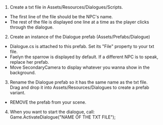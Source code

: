 1. Create a txt file in Assets/Resources/Dialogues/Scripts.
  - The first line of the file should be the NPC's name.
  - The rest of the file is displayed one line at a time as the player clicks through the dialogue.

2. Create an instance of the Dialogue prefab (Assets/Prefabs/Dialogue)
  - Dialogue.cs is attached to this prefab. Set its "File" property to your txt file.
  - Faelyn the sparrow is displayed by default. If a different NPC is to speak, replace her prefab.
  - Move SecondaryCamera to display whatever you wanna show in the background.

3. Rename the Dialogue prefab so it has the same name as the txt file. Drag and drop it into Assets/Resources/Dialogues to create a prefab variant.
  - REMOVE the prefab from your scene.

4. When you want to start the dialogue, call: Game.ActivateDialogue("NAME OF THE TXT FILE");